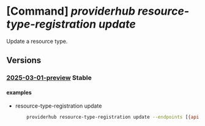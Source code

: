 # [Command] _providerhub resource-type-registration update_

Update a resource type.

## Versions

### [2025-03-01-preview](/Resources/mgmt-plane/L3N1YnNjcmlwdGlvbnMve30vcHJvdmlkZXJzL21pY3Jvc29mdC5wcm92aWRlcmh1Yi9wcm92aWRlcnJlZ2lzdHJhdGlvbnMve30vcmVzb3VyY2V0eXBlcmVnaXN0cmF0aW9ucy97fQ==/2025-03-01-preview.xml) **Stable**

<!-- mgmt-plane /subscriptions/{}/providers/microsoft.providerhub/providerregistrations/{}/resourcetyperegistrations/{} 2025-03-01-preview -->

#### examples

- resource-type-registration update
    ```bash
        providerhub resource-type-registration update --endpoints [{api-versions:[2019-01-01],locations:[WestUS]}] --regionality "Regional" --provider-namespace "{providerNamespace}" --resource-type "extensionresourcetype"
    ```
